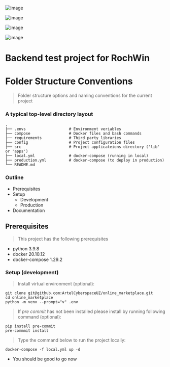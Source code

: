 ![image](https://github.com/netprouz/liber-backend/assets/89244992/098497c6-9752-4129-8800-977968ec6ed9)


![image](https://github.com/netprouz/liber-backend/assets/89244992/cf2d5e04-8a50-4c35-9e02-f0d1ee2f9e3e)


![image](https://github.com/netprouz/liber-backend/assets/89244992/234a9df7-f2de-4da4-8091-797e881db891)


![image](https://github.com/netprouz/liber-backend/assets/89244992/c64d7a5f-237a-4baf-a79e-1bc92f2fc17c)



Backend test project for RochWin
============================



Folder Structure Conventions
============================

> Folder structure options and naming conventions for the current project

### A typical top-level directory layout

    .
    ├── .envs                   # Environment veriables
    ├── compose                 # Docker files and bash commands
    ├── requirements            # Third party libraries
    ├── config                  # Project configuration files 
    ├── src                     # Project applicateions directory ('lib' or 'apps') 
    ├── local.yml               # docker-compose (running in local)
    ├── production.yml          # docker-compose (to deploy in production)
    └── README.md

### Outline

- Prerequisites
- Setup
    - Development
    - Production
- Documentation

## Prerequisites

> This project has the following prerequisites

- python 3.9.8
- docker 20.10.12
- docker-compose 1.29.2

### Setup (development)


> Install virtual environment (optional):

```
git clone git@github.com:ArtelCyberspaceUZ/online_marketplace.git
cd online_marketplace
python -m venv --prompt="v" .env
```

>If *pre commit* has not been installed please install by running following command (optional):

```
pip install pre-commit
pre-commmit install
```

> Type the command below to run the project locally:

```
docker-compose -f local.yml up -d
```

- You should be good to go now

